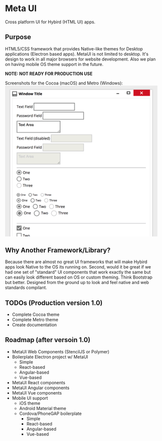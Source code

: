 # Meta UI
Cross platform UI for Hybird (HTML UI) apps.

## Purpose
HTML5/CSS framework that provides Native-like themes for Desktop applications (Electron based apps). MetaUI is not limited to desktop. It's design to work in all major browsers for website development. Also we plan on having mobile OS theme support in the future.

**NOTE: NOT READY FOR PRODUCTION USE**

Screenshots for the Cocoa (macOS) and Metro (Windows):
![screenshots](./demo/screenshots.gif)

## Why Another Framework/Library?
Because there are almost no great UI frameworks that will make Hybird apps look Native to the OS its running on. Second, would it be great if we had one set of "standard" UI components that work exactly the same but can easily look different based on OS or custom theming. Think Bootstrap but better. Designed from the ground up to look and feel native and web standards compilant.

## TODOs (Production version 1.0)
* Complete Cocoa theme
* Complete Metro theme
* Create documentation


## Roadmap (after versoin 1.0)
* MetaUI Web Components (StencilJS or Polymer)
* Boilerplate Electron project w/ MetaUI
  * Simple
  * React-based
  * Angular-based
  * Vue-based
* MetaUI React components
* MetaUI Angular components
* MetaUI Vue components
* Mobile UI support
  * iOS theme
  * Android Material theme
  * Cordova/PhoneGAP boilerplate
    * Simple
    * React-based
    * Angular-based
    * Vue-based

